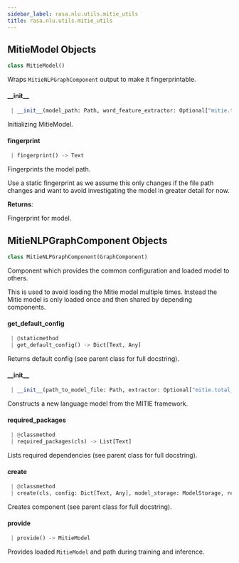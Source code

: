 ```yaml
---
sidebar_label: rasa.nlu.utils.mitie_utils
title: rasa.nlu.utils.mitie_utils
---
```

## MitieModel Objects

```python
class MitieModel()
```

Wraps `MitieNLPGraphComponent` output to make it fingerprintable.

#### \_\_init\_\_

```python
 | __init__(model_path: Path, word_feature_extractor: Optional["mitie.total_word_feature_extractor"] = None) -> None
```

Initializing MitieModel.

#### fingerprint

```python
 | fingerprint() -> Text
```

Fingerprints the model path.

Use a static fingerprint as we assume this only changes if the file path
changes and want to avoid investigating the model in greater detail for now.

**Returns**:

  Fingerprint for model.

## MitieNLPGraphComponent Objects

```python
class MitieNLPGraphComponent(GraphComponent)
```

Component which provides the common configuration and loaded model to others.

This is used to avoid loading the Mitie model multiple times. Instead the Mitie
model is only loaded once and then shared by depending components.

#### get\_default\_config

```python
 | @staticmethod
 | get_default_config() -> Dict[Text, Any]
```

Returns default config (see parent class for full docstring).

#### \_\_init\_\_

```python
 | __init__(path_to_model_file: Path, extractor: Optional["mitie.total_word_feature_extractor"] = None) -> None
```

Constructs a new language model from the MITIE framework.

#### required\_packages

```python
 | @classmethod
 | required_packages(cls) -> List[Text]
```

Lists required dependencies (see parent class for full docstring).

#### create

```python
 | @classmethod
 | create(cls, config: Dict[Text, Any], model_storage: ModelStorage, resource: Resource, execution_context: ExecutionContext) -> MitieNLPGraphComponent
```

Creates component (see parent class for full docstring).

#### provide

```python
 | provide() -> MitieModel
```

Provides loaded `MitieModel` and path during training and inference.

